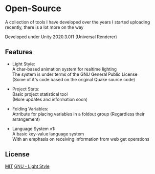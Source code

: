 # Open-Source
A collection of tools I have developed over the years
I started uploading recently, there is a lot more on the way

Developed under Unity 2020.3.0f1 (Universal Renderer)

## Features

- Light Style:<br/>
A char-based animation system for realtime lighting<br/>
The system is under terms of the GNU General Public License <br/>
(Some of it's code based on the original Quake source code)

- Project Stats:<br/>
Basic project statistical tool <br/>
(More updates and information soon)

- Folding Variables:<br/>
Atrribute for placing variables in a foldout group
(Regardless their arrangement)

- Language System v1:<br/>
A basic key-value language system <br/>
With an emphasis on receiving information from web get operations

## License
[MIT](https://github.com/StaviRare/Open-Source/blob/main/LICENSE)
[GNU - Light Style](https://github.com/id-Software/Quake/blob/bf4ac424ce754894ac8f1dae6a3981954bc9852d/gnu.txt)